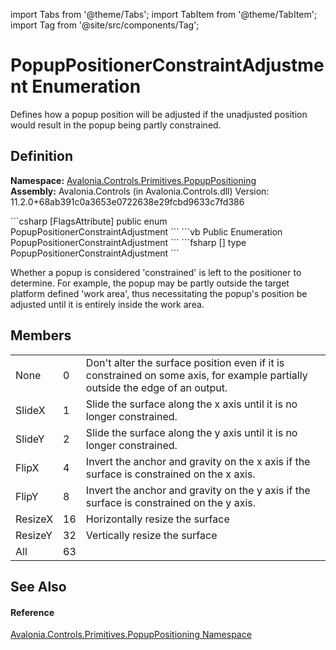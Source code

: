 import Tabs from '@theme/Tabs'; 
import TabItem from '@theme/TabItem'; 
import Tag from '@site/src/components/Tag'; 

# PopupPositionerConstraintAdjustment Enumeration


Defines how a popup position will be adjusted if the unadjusted position would result in the popup being partly constrained.



## Definition
**Namespace:** <a href="N_Avalonia_Controls_Primitives_PopupPositioning">Avalonia.Controls.Primitives.PopupPositioning</a>  
**Assembly:** Avalonia.Controls (in Avalonia.Controls.dll) Version: 11.2.0+68ab391c0a3653e0722638e29fcbd9633c7fd386

<Tabs groupId="api-code-preview">
<TabItem value="csharp" label="C#">
```csharp
[FlagsAttribute]
public enum PopupPositionerConstraintAdjustment
```
</TabItem>
<TabItem value="vb" label="VB">
```vb
<FlagsAttribute>
Public Enumeration PopupPositionerConstraintAdjustment
```
</TabItem>
<TabItem value="fsharp" label="F#">
```fsharp
[<FlagsAttribute>]
type PopupPositionerConstraintAdjustment
```
</TabItem>
</Tabs>

Whether a popup is considered 'constrained' is left to the positioner to determine. For example, the popup may be partly outside the target platform defined 'work area', thus necessitating the popup's position be adjusted until it is entirely inside the work area.

## Members
<table>
<tr>
<td>None</td>
<td>0</td>
<td>Don't alter the surface position even if it is constrained on some axis, for example partially outside the edge of an output.</td>
</tr>
<tr>
<td>SlideX</td>
<td>1</td>
<td>Slide the surface along the x axis until it is no longer constrained.</td>
</tr>
<tr>
<td>SlideY</td>
<td>2</td>
<td>Slide the surface along the y axis until it is no longer constrained.</td>
</tr>
<tr>
<td>FlipX</td>
<td>4</td>
<td>Invert the anchor and gravity on the x axis if the surface is constrained on the x axis.</td>
</tr>
<tr>
<td>FlipY</td>
<td>8</td>
<td>Invert the anchor and gravity on the y axis if the surface is constrained on the y axis.</td>
</tr>
<tr>
<td>ResizeX</td>
<td>16</td>
<td>Horizontally resize the surface</td>
</tr>
<tr>
<td>ResizeY</td>
<td>32</td>
<td>Vertically resize the surface</td>
</tr>
<tr>
<td>All</td>
<td>63</td>
<td> </td>
</tr>
</table>

## See Also


#### Reference
<a href="N_Avalonia_Controls_Primitives_PopupPositioning">Avalonia.Controls.Primitives.PopupPositioning Namespace</a>  
